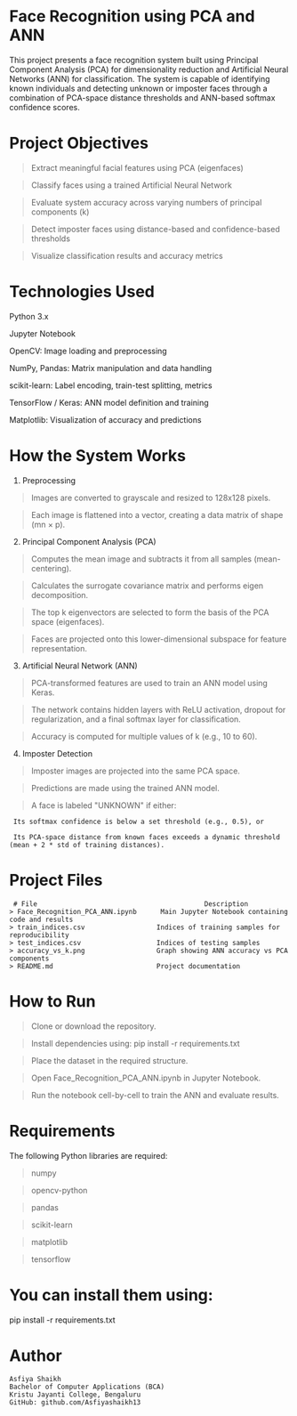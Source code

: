 # Face Recognition using PCA and ANN

This project presents a face recognition system built using Principal Component Analysis (PCA) for dimensionality reduction and Artificial Neural Networks (ANN) for classification. The system is capable of identifying known individuals and detecting unknown or imposter faces through a combination of PCA-space distance thresholds and ANN-based softmax confidence scores.

# Project Objectives
> Extract meaningful facial features using PCA (eigenfaces)

> Classify faces using a trained Artificial Neural Network

> Evaluate system accuracy across varying numbers of principal components (k)

> Detect imposter faces using distance-based and confidence-based thresholds

> Visualize classification results and accuracy metrics

# Technologies Used
Python 3.x

Jupyter Notebook

OpenCV: Image loading and preprocessing

NumPy, Pandas: Matrix manipulation and data handling

scikit-learn: Label encoding, train-test splitting, metrics

TensorFlow / Keras: ANN model definition and training

Matplotlib: Visualization of accuracy and predictions

# How the System Works
1. Preprocessing

> Images are converted to grayscale and resized to 128x128 pixels.

> Each image is flattened into a vector, creating a data matrix of shape (mn × p).

2. Principal Component Analysis (PCA)

> Computes the mean image and subtracts it from all samples (mean-centering).

> Calculates the surrogate covariance matrix and performs eigen decomposition.

> The top k eigenvectors are selected to form the basis of the PCA space (eigenfaces).

> Faces are projected onto this lower-dimensional subspace for feature representation.

3. Artificial Neural Network (ANN)

> PCA-transformed features are used to train an ANN model using Keras.

> The network contains hidden layers with ReLU activation, dropout for regularization, and a final softmax layer for classification.

> Accuracy is computed for multiple values of k (e.g., 10 to 60).

4. Imposter Detection

> Imposter images are projected into the same PCA space.

> Predictions are made using the trained ANN model.

> A face is labeled "UNKNOWN" if either:

     Its softmax confidence is below a set threshold (e.g., 0.5), or

     Its PCA-space distance from known faces exceeds a dynamic threshold (mean + 2 * std of training distances).

# Project Files
     # File	                                         Description
    > Face_Recognition_PCA_ANN.ipynb	  Main Jupyter Notebook containing code and results
    > train_indices.csv               	 Indices of training samples for reproducibility
    > test_indices.csv	                 Indices of testing samples
    > accuracy_vs_k.png	                 Graph showing ANN accuracy vs PCA components
    > README.md	                         Project documentation

# How to Run
> Clone or download the repository.

> Install dependencies using:
  pip install -r requirements.txt

> Place the dataset in the required structure.

> Open Face_Recognition_PCA_ANN.ipynb in Jupyter Notebook.

> Run the notebook cell-by-cell to train the ANN and evaluate results.

# Requirements
The following Python libraries are required:
> numpy

> opencv-python

> pandas

> scikit-learn

> matplotlib

> tensorflow

# You can install them using:
  pip install -r requirements.txt
  
# Author
    Asfiya Shaikh
    Bachelor of Computer Applications (BCA)
    Kristu Jayanti College, Bengaluru
    GitHub: github.com/Asfiyashaikh13

